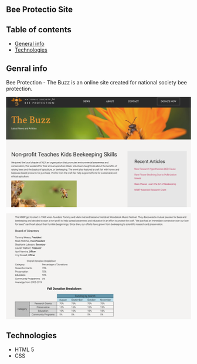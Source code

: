 ## Bee Protectio Site

## Table of contents
* [General info](#general-info)
* [Technologies](#technologies)


## Genral info
Bee Protection - The Buzz is an online site created for national society bee protection. 

<p align="center">
  <img src="assets/1.png">
</p>


<p align="center">
  <img src="assets/2.png">
</p>


## Technologies
* HTML 5
* CSS
